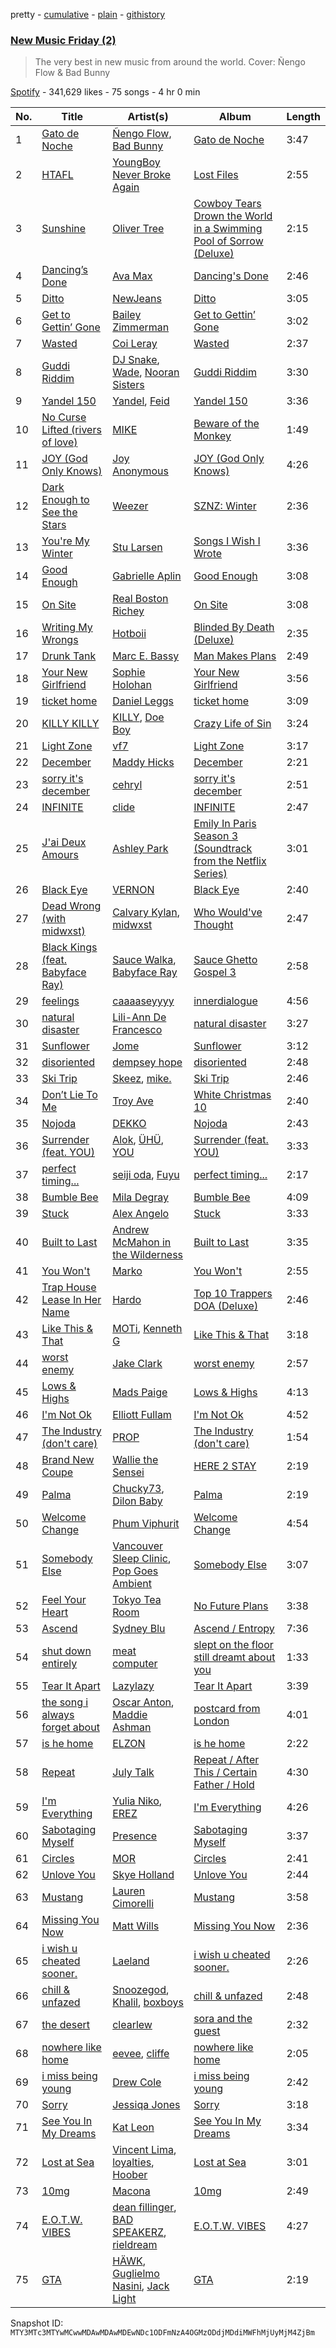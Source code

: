pretty - [cumulative](/playlists/cumulative/37i9dQZF1DWXJfnUiYjUKT.md) - [plain](/playlists/plain/37i9dQZF1DWXJfnUiYjUKT) - [githistory](https://github.githistory.xyz/mackorone/spotify-playlist-archive/blob/main/playlists/plain/37i9dQZF1DWXJfnUiYjUKT)

### [New Music Friday \(2\)](https://open.spotify.com/playlist/37i9dQZF1DWXJfnUiYjUKT)

> The very best in new music from around the world\. Cover: Ñengo Flow & Bad Bunny

[Spotify](https://open.spotify.com/user/spotify) - 341,629 likes - 75 songs - 4 hr 0 min

| No. | Title | Artist(s) | Album | Length |
|---|---|---|---|---|
| 1 | [Gato de Noche](https://open.spotify.com/track/54ELExv56KCAB4UP9cOCzC) | [Ñengo Flow](https://open.spotify.com/artist/12vb80Km0Ew53ABfJOepVz), [Bad Bunny](https://open.spotify.com/artist/4q3ewBCX7sLwd24euuV69X) | [Gato de Noche](https://open.spotify.com/album/2GS2h80Dp8rFdGEa0j0JhH) | 3:47 |
| 2 | [HTAFL](https://open.spotify.com/track/0ezt3b76CRzJcmCMmCVmbw) | [YoungBoy Never Broke Again](https://open.spotify.com/artist/7wlFDEWiM5OoIAt8RSli8b) | [Lost Files](https://open.spotify.com/album/5SLvT5S6ZthRj2sOqD649Q) | 2:55 |
| 3 | [Sunshine](https://open.spotify.com/track/1Q9j9J64lNWMJPuKP3Wd14) | [Oliver Tree](https://open.spotify.com/artist/6TLwD7HPWuiOzvXEa3oCNe) | [Cowboy Tears Drown the World in a Swimming Pool of Sorrow \(Deluxe\)](https://open.spotify.com/album/3HnZ8f1qXz3I9XrLAxOnSv) | 2:15 |
| 4 | [Dancing’s Done](https://open.spotify.com/track/06yG42F8p8l621YLki0rp2) | [Ava Max](https://open.spotify.com/artist/4npEfmQ6YuiwW1GpUmaq3F) | [Dancing's Done](https://open.spotify.com/album/6QqKTzhLeJmJBvueUe0Lf7) | 2:46 |
| 5 | [Ditto](https://open.spotify.com/track/3r8RuvgbX9s7ammBn07D3W) | [NewJeans](https://open.spotify.com/artist/6HvZYsbFfjnjFrWF950C9d) | [Ditto](https://open.spotify.com/album/7bnqo1fdJU9nSfXQd3bSMe) | 3:05 |
| 6 | [Get to Gettin’ Gone](https://open.spotify.com/track/0Zp0Q7p94hUim8q07dXeN1) | [Bailey Zimmerman](https://open.spotify.com/artist/3win9vGIxFfBRag9S63wwf) | [Get to Gettin’ Gone](https://open.spotify.com/album/3b13DQUYaS5PvsM58BYv6Q) | 3:02 |
| 7 | [Wasted](https://open.spotify.com/track/78crxkAaQ38xBYs4uM5Xkz) | [Coi Leray](https://open.spotify.com/artist/6AMd49uBDJfhf30Ak2QR5s) | [Wasted](https://open.spotify.com/album/6L96Vte8baOFYbFB3HIIqZ) | 2:37 |
| 8 | [Guddi Riddim](https://open.spotify.com/track/5yN3wXc6fvM5SPTFjL6c4G) | [DJ Snake](https://open.spotify.com/artist/540vIaP2JwjQb9dm3aArA4), [Wade](https://open.spotify.com/artist/09iEIVQVBtTVjiuEdqqkIR), [Nooran Sisters](https://open.spotify.com/artist/2gFFvbbdzYzzWltI2HkZEV) | [Guddi Riddim](https://open.spotify.com/album/5LzVNj3OCqcPbYV9eV9CaN) | 3:30 |
| 9 | [Yandel 150](https://open.spotify.com/track/2oiixB9QMIzhWaHGVlQx4g) | [Yandel](https://open.spotify.com/artist/0eHQ9o50hj6ZDNBt6Ys1sD), [Feid](https://open.spotify.com/artist/2LRoIwlKmHjgvigdNGBHNo) | [Yandel 150](https://open.spotify.com/album/0T4sp7vn9arhvBUAda3foX) | 3:36 |
| 10 | [No Curse Lifted \(rivers of love\)](https://open.spotify.com/track/46DeAcIDA5eXPBOVIcFmPM) | [MIKE](https://open.spotify.com/artist/1wlzPS1hSNrkriIIwLFTmU) | [Beware of the Monkey](https://open.spotify.com/album/52743dknIjnsCqQrKSIX5r) | 1:49 |
| 11 | [JOY \(God Only Knows\)](https://open.spotify.com/track/2gTF3yPxvDpW2EAYbOVeIt) | [Joy Anonymous](https://open.spotify.com/artist/3pK4EcflBpG1Kpmjk5LK2R) | [JOY \(God Only Knows\)](https://open.spotify.com/album/6g4DJWWISxd3PwUFM9sleU) | 4:26 |
| 12 | [Dark Enough to See the Stars](https://open.spotify.com/track/2qp9ar5F0369WhoBgEZfZF) | [Weezer](https://open.spotify.com/artist/3jOstUTkEu2JkjvRdBA5Gu) | [SZNZ: Winter](https://open.spotify.com/album/2WJsNhU7H0rZQzWdMVQ4NV) | 2:36 |
| 13 | [You're My Winter](https://open.spotify.com/track/5u6vKboXSgqGxh7dCWy6tQ) | [Stu Larsen](https://open.spotify.com/artist/44M8i4BCwuBbmcQWwMaOfH) | [Songs I Wish I Wrote](https://open.spotify.com/album/7nkoBpcjx1dmXS8yRCqMUS) | 3:36 |
| 14 | [Good Enough](https://open.spotify.com/track/5ubhHVO4Zk3Z5rEc067YBB) | [Gabrielle Aplin](https://open.spotify.com/artist/3w6zswp5THsSKYLICUbDTZ) | [Good Enough](https://open.spotify.com/album/5a79iYbVq5Gpor4febLhQP) | 3:08 |
| 15 | [On Site](https://open.spotify.com/track/307uhx5f7E58E7VyRVcQ3l) | [Real Boston Richey](https://open.spotify.com/artist/1iwUuIOKYjV7SKIg27v4zi) | [On Site](https://open.spotify.com/album/3cmKBck5FWFNrJbgtyVQLn) | 3:08 |
| 16 | [Writing My Wrongs](https://open.spotify.com/track/1yXCWJQfYF8ff7XcUzwcCy) | [Hotboii](https://open.spotify.com/artist/220xv2aB3dsGxaJI1gGs7l) | [Blinded By Death \(Deluxe\)](https://open.spotify.com/album/4iGNig0GVOAe6wsQXEJVfl) | 2:35 |
| 17 | [Drunk Tank](https://open.spotify.com/track/4NZmBeRHvRSl79EkOj3pBH) | [Marc E\. Bassy](https://open.spotify.com/artist/3tQx1LPXbsYjE9VwN1Peaa) | [Man Makes Plans](https://open.spotify.com/album/4EoRSfnvTlf6iofV9L23PC) | 2:49 |
| 18 | [Your New Girlfriend](https://open.spotify.com/track/139QxZxc6JdWCmJXCEU43q) | [Sophie Holohan](https://open.spotify.com/artist/4kpaI92KQcPABQj9qxIopw) | [Your New Girlfriend](https://open.spotify.com/album/6wkMFXndz2cXKFpwQbD2En) | 3:56 |
| 19 | [ticket home](https://open.spotify.com/track/62HV0cxI0hKJjcrbACp9RC) | [Daniel Leggs](https://open.spotify.com/artist/39csiig8WOh2SMguk2nuL5) | [ticket home](https://open.spotify.com/album/0A4cMkC6KNHnSNPGOMafI3) | 3:09 |
| 20 | [KILLY KILLY](https://open.spotify.com/track/6wQKRXROfrY55AJobw6mmO) | [KILLY](https://open.spotify.com/artist/0gCGZZ1Ibo5QsOnll977PD), [Doe Boy](https://open.spotify.com/artist/6aLoJJxz7MV2iZ423S8tJC) | [Crazy Life of Sin](https://open.spotify.com/album/2nESlXExv01jc8uPwBhaeV) | 3:24 |
| 21 | [Light Zone](https://open.spotify.com/track/5NNqDGrDCdEFBQNXZoYZdT) | [vf7](https://open.spotify.com/artist/6bxjoq64Y0HTfMc4GIbpyJ) | [Light Zone](https://open.spotify.com/album/0IeVTWuigUFBLtaL3zQBZC) | 3:17 |
| 22 | [December](https://open.spotify.com/track/5auXfNefGlbDshn2LRddWx) | [Maddy Hicks](https://open.spotify.com/artist/0wKl6457qdsk7WxnqOeeFJ) | [December](https://open.spotify.com/album/2fFk1GSqpz5w34ffUWShRN) | 2:21 |
| 23 | [sorry it's december](https://open.spotify.com/track/7oReofzcCaync7NIOx4gnA) | [cehryl](https://open.spotify.com/artist/0bBrsS9ufPAmeFQgDNG54O) | [sorry it's december](https://open.spotify.com/album/78R3ypvc7HzPLf35YkUJh6) | 2:51 |
| 24 | [INFINITE](https://open.spotify.com/track/1yg9AHUzXGYyxJRHQ7Mn5u) | [clide](https://open.spotify.com/artist/5BmVxdltuGK9CqZVaiUEKy) | [INFINITE](https://open.spotify.com/album/1AJ3YB7lJ9Z5SrIavCtXUb) | 2:47 |
| 25 | [J'ai Deux Amours](https://open.spotify.com/track/1cCLS8B6Lq3AaCMQ9nDepD) | [Ashley Park](https://open.spotify.com/artist/59QZR94fPLVcOx2sWEk7xn) | [Emily In Paris Season 3 \(Soundtrack from the Netflix Series\)](https://open.spotify.com/album/2MxZ2f68wKQKL7RNlKB2s0) | 3:01 |
| 26 | [Black Eye](https://open.spotify.com/track/0aW2wxU16UTuwohjldJ5v0) | [VERNON](https://open.spotify.com/artist/2Y34b9AOK30zXgL7cAH4NG) | [Black Eye](https://open.spotify.com/album/1ZRX9IY1e6mxmyyyQsRVb9) | 2:40 |
| 27 | [Dead Wrong \(with midwxst\)](https://open.spotify.com/track/5OuQux22kTLsjggWCWE1aw) | [Calvary Kylan](https://open.spotify.com/artist/3GJruOCHZYChqnOxMcGipy), [midwxst](https://open.spotify.com/artist/7CGSp2GbiOpLPSq61qjxf8) | [Who Would've Thought](https://open.spotify.com/album/6X5453wGLr3pi47jm7vAB7) | 2:47 |
| 28 | [Black Kings \(feat\. Babyface Ray\)](https://open.spotify.com/track/7BDXoP9xT99ZCapXbLcshO) | [Sauce Walka](https://open.spotify.com/artist/42yf4QkiE9a252krn9OUCb), [Babyface Ray](https://open.spotify.com/artist/3zZ88AwlTwfCJkowsFCvLA) | [Sauce Ghetto Gospel 3](https://open.spotify.com/album/1aikrYpfT4vU9VKpGXspQV) | 2:58 |
| 29 | [feelings](https://open.spotify.com/track/52m7HHOAJM9MLfwOkhu4pv) | [caaaaseyyyy](https://open.spotify.com/artist/5H3d73o1RCWNsGE9SrT57c) | [innerdialogue](https://open.spotify.com/album/71fYutyUI0dEQ0443BaXde) | 4:56 |
| 30 | [natural disaster](https://open.spotify.com/track/3Hr1xXijRLlKRUJl94QNxQ) | [Lili\-Ann De Francesco](https://open.spotify.com/artist/5oWPqJjzXP3A0RCsASbEbA) | [natural disaster](https://open.spotify.com/album/7hpW9IBCs3sYzD6L6AhOr4) | 3:27 |
| 31 | [Sunflower](https://open.spotify.com/track/3eAQiUxQYXXP97NqUi2Fqp) | [Jome](https://open.spotify.com/artist/4rUMcxwZhidyj6FTbMSXse) | [Sunflower](https://open.spotify.com/album/1XuDUvDY5O9Ac4FrhZah6U) | 3:12 |
| 32 | [disoriented](https://open.spotify.com/track/2DktKzalubu8t5irfO5qOZ) | [dempsey hope](https://open.spotify.com/artist/6ZzYOQMKYTj2lJeAitjSl7) | [disoriented](https://open.spotify.com/album/1KTPGTx8CccfS002Bffxnj) | 2:48 |
| 33 | [Ski Trip](https://open.spotify.com/track/66uplMFfrTOXEg7yIaclTk) | [Skeez](https://open.spotify.com/artist/2VWRwW6HEugI8FWTDv9exG), [mike.](https://open.spotify.com/artist/5G9kmDLg3OeUyj8KVBLzbu) | [Ski Trip](https://open.spotify.com/album/5kgvLzREOpVSYSG86kauFk) | 2:46 |
| 34 | [Don’t Lie To Me](https://open.spotify.com/track/376oSCdU0lkCclqWmgTRCr) | [Troy Ave](https://open.spotify.com/artist/3cvKNz7BwIY404XtZ5tpUW) | [White Christmas 10](https://open.spotify.com/album/2B9MKjd54shhQXoZ0ziP3J) | 2:40 |
| 35 | [Nojoda](https://open.spotify.com/track/77HE2OvXZm4Xa78oN8Qi62) | [DEKKO](https://open.spotify.com/artist/6ZvYYrrfpb1Z7kICDyxWQE) | [Nojoda](https://open.spotify.com/album/4uMo3BJ9nCC7Fo5rza2vi4) | 2:43 |
| 36 | [Surrender \(feat\. YOU\)](https://open.spotify.com/track/4v0SRIKcYUkNYhK2zLA6nf) | [Alok](https://open.spotify.com/artist/0NGAZxHanS9e0iNHpR8f2W), [ÜHÜ](https://open.spotify.com/artist/0kX81k87cBgYN7KffDI3fC), [YOU](https://open.spotify.com/artist/266PvBAoJzPdxt3dgkEsBW) | [Surrender \(feat\. YOU\)](https://open.spotify.com/album/6CeALTTb9SCKKEIzaQC8xl) | 3:33 |
| 37 | [perfect timing...](https://open.spotify.com/track/2frCmeNxKUJA393HgGnzlq) | [seiji oda](https://open.spotify.com/artist/02hku5R1SCUiTPydXMdKBp), [Fuyu](https://open.spotify.com/artist/4p6uSzp3RTnHrfgkZEUj4O) | [perfect timing...](https://open.spotify.com/album/63vfd2mBBE47dCRTYX4k3n) | 2:17 |
| 38 | [Bumble Bee](https://open.spotify.com/track/4GcMviwgxuwqGW552BSqoq) | [Mila Degray](https://open.spotify.com/artist/2xEm2V0agYeSKR0xBLzMxu) | [Bumble Bee](https://open.spotify.com/album/1I2v5RJtr4Tt6yA7I1U1Rl) | 4:09 |
| 39 | [Stuck](https://open.spotify.com/track/6prXEKSoRVUGMknxdvu75N) | [Alex Angelo](https://open.spotify.com/artist/6BnmXRCOnTy4iTBlbsgZ5J) | [Stuck](https://open.spotify.com/album/7JT8FCfoT89EuFCJh5BKZn) | 3:33 |
| 40 | [Built to Last](https://open.spotify.com/track/3mR75olK1l5l8gx3Rz2T7D) | [Andrew McMahon in the Wilderness](https://open.spotify.com/artist/716ZwtZBmwROBXcFmCzfdM) | [Built to Last](https://open.spotify.com/album/0NFNO6Xyvhz0jypYXzA1Ul) | 3:35 |
| 41 | [You Won't](https://open.spotify.com/track/3KqTfgqq5Y7LO2MABzz8el) | [Marko](https://open.spotify.com/artist/1gBpdTK92fXFog9vxL9eL5) | [You Won't](https://open.spotify.com/album/6JR0yX7Orycek9RVRUFyH2) | 2:55 |
| 42 | [Trap House Lease In Her Name](https://open.spotify.com/track/0ponyStF2emlsnLiBUXpWF) | [Hardo](https://open.spotify.com/artist/3ohrdimoWGwbjGMOnTDoUJ) | [Top 10 Trappers DOA \(Deluxe\)](https://open.spotify.com/album/6tWnYn3aa3uLVnYwyyO6om) | 2:46 |
| 43 | [Like This & That](https://open.spotify.com/track/0DpQGxV3lJTV7KkfG5JZUp) | [MOTi](https://open.spotify.com/artist/1vo8zHmO1KzkuU9Xxh6J7W), [Kenneth G](https://open.spotify.com/artist/3qqvCq7mFIy9UfaXoj5w1w) | [Like This & That](https://open.spotify.com/album/1Y3x1bdEBYzY23dBguuVDa) | 3:18 |
| 44 | [worst enemy](https://open.spotify.com/track/4GRELogjYGX7i6b0jXQMDF) | [Jake Clark](https://open.spotify.com/artist/5fPvc8tIZfLbEm3GsbFHgd) | [worst enemy](https://open.spotify.com/album/5c1T3eQmdBGNy4Ol5pDWPw) | 2:57 |
| 45 | [Lows & Highs](https://open.spotify.com/track/10s2OqqwGxHcSXKX8vmJUD) | [Mads Paige](https://open.spotify.com/artist/6P0cx3UK8CnP3No3YgEld3) | [Lows & Highs](https://open.spotify.com/album/7k6ffTtKIlWAJYxYhC54p4) | 4:13 |
| 46 | [I'm Not Ok](https://open.spotify.com/track/3IlIMC0YPARZVADNcP2wwn) | [Elliott Fullam](https://open.spotify.com/artist/2Qxud5LpPRMREqYpOX3DQw) | [I'm Not Ok](https://open.spotify.com/album/00vDBfnMWFibWlxn8tnaBy) | 4:52 |
| 47 | [The Industry \(don't care\)](https://open.spotify.com/track/6NAgvXj85XGeUHU1R3uwdE) | [PROP](https://open.spotify.com/artist/0i6afccJI8mJKOrX3OFZvp) | [The Industry \(don't care\)](https://open.spotify.com/album/6rUilXx3us9UOXNrl0pqoR) | 1:54 |
| 48 | [Brand New Coupe](https://open.spotify.com/track/3Ia2UAKkV8AP1Jh86Lff6X) | [Wallie the Sensei](https://open.spotify.com/artist/6cUpFVxDYWed9WxtC4QgC5) | [HERE 2 STAY](https://open.spotify.com/album/08Ae4byrnOSAXLdUtJT6Ni) | 2:19 |
| 49 | [Palma](https://open.spotify.com/track/2K0wBFBCsL9D24GX9JMFc2) | [Chucky73](https://open.spotify.com/artist/38epWdyauFwdRkldqUMfWE), [Dilon Baby](https://open.spotify.com/artist/4ZIaiuKxYK6A6JwvvwqXoN) | [Palma](https://open.spotify.com/album/6qMJqJj0gOSN8MTPalrhLx) | 2:19 |
| 50 | [Welcome Change](https://open.spotify.com/track/2quiwMMUFiAwGqN54rOADl) | [Phum Viphurit](https://open.spotify.com/artist/5mqguTgtaoCMNMZD6txCh6) | [Welcome Change](https://open.spotify.com/album/76uvZpZOt6dwlkxx2drSju) | 4:54 |
| 51 | [Somebody Else](https://open.spotify.com/track/7hWC4zYwslDtvnTCqhzW0S) | [Vancouver Sleep Clinic](https://open.spotify.com/artist/77BznF1Dr1k5KyEZ6Nn3jB), [Pop Goes Ambient](https://open.spotify.com/artist/2jHRNCV3XlGTMJJaBaB3sP) | [Somebody Else](https://open.spotify.com/album/4OOJrpUCeIRXhahlOGjVqB) | 3:07 |
| 52 | [Feel Your Heart](https://open.spotify.com/track/6U5pE2vm39bHcUMhR8WA5C) | [Tokyo Tea Room](https://open.spotify.com/artist/3lzTKwFsOqxtp5cLJ2qbSD) | [No Future Plans](https://open.spotify.com/album/6OIg0UtNM5vE2BSgXxtZHv) | 3:38 |
| 53 | [Ascend](https://open.spotify.com/track/5npjPPmvxzqb7EFYTzxf9p) | [Sydney Blu](https://open.spotify.com/artist/2Js5903erwUWbAijR6A8rb) | [Ascend / Entropy](https://open.spotify.com/album/2Yq9TefvZ8BMe4ljeHN2GJ) | 7:36 |
| 54 | [shut down entirely](https://open.spotify.com/track/2iDIFn3hIbiwfsLtCggubr) | [meat computer](https://open.spotify.com/artist/7JU13ATc2v3kzIuSqNNPWN) | [slept on the floor still dreamt about you](https://open.spotify.com/album/40BEVH86n8EDOKZIy7Jg8S) | 1:33 |
| 55 | [Tear It Apart](https://open.spotify.com/track/564EdN2zwo3VzYiMwfnedc) | [Lazylazy](https://open.spotify.com/artist/1TPIf8I6WXXXIRjjSWYiuD) | [Tear It Apart](https://open.spotify.com/album/7gSRTvnzdzujSgkhJMUjuY) | 3:39 |
| 56 | [the song i always forget about](https://open.spotify.com/track/7i8xSbqSYwSsmMezkeVwCo) | [Oscar Anton](https://open.spotify.com/artist/1g3dAnqp218LiNN9ng5dIh), [Maddie Ashman](https://open.spotify.com/artist/0kUfq7dUYNktJeT3OgFhtO) | [postcard from London](https://open.spotify.com/album/5gAu1hk4w44KokDujZmvKU) | 4:01 |
| 57 | [is he home](https://open.spotify.com/track/1No4W6uo6pUCRSFStiRdie) | [ELZON](https://open.spotify.com/artist/53cD57n62ilGY3YHSyvjSN) | [is he home](https://open.spotify.com/album/37qmVhSYCgWDRepkYr9feI) | 2:22 |
| 58 | [Repeat](https://open.spotify.com/track/5w9lG6PJ2OpMzojpsvbwAz) | [July Talk](https://open.spotify.com/artist/3EaMbsBlExxNxLvTJcZvDq) | [Repeat / After This / Certain Father / Hold](https://open.spotify.com/album/4s0wI4QnRMp8L2CV3jfeEW) | 4:30 |
| 59 | [I'm Everything](https://open.spotify.com/track/5JyAuVWt07CDdmKl3w6a9w) | [Yulia Niko](https://open.spotify.com/artist/3RUNl0j2ISAQdC2Fxhj2q3), [EREZ](https://open.spotify.com/artist/0UKrJ4XldrkShYFCjRPhVa) | [I'm Everything](https://open.spotify.com/album/344T5wmPDAEJaKugZcjPuG) | 4:26 |
| 60 | [Sabotaging Myself](https://open.spotify.com/track/54W9HoT4D5DY2DAwNZyzOd) | [Presence](https://open.spotify.com/artist/1Pq3b64hsWb48FjFPfV5aq) | [Sabotaging Myself](https://open.spotify.com/album/4bpS3R9GVOrpPOZei08cCc) | 3:37 |
| 61 | [Circles](https://open.spotify.com/track/2mYTINvwFoJYySe9XQsHkN) | [MOR](https://open.spotify.com/artist/4VLZWJV6x7gfDSasogv3sb) | [Circles](https://open.spotify.com/album/0fq0sVhYUlFzRCrt2T9AU1) | 2:41 |
| 62 | [Unlove You](https://open.spotify.com/track/6Pl0IztptrNGWuHARWbD70) | [Skye Holland](https://open.spotify.com/artist/2v7q6g8FLhc74i4gBBdruy) | [Unlove You](https://open.spotify.com/album/6yDBvlY0goZmWMYd7NcNf4) | 2:44 |
| 63 | [Mustang](https://open.spotify.com/track/1roDyANWhrSHygLf1DGYky) | [Lauren Cimorelli](https://open.spotify.com/artist/7imY9slM0vCCTWjaEtRdqL) | [Mustang](https://open.spotify.com/album/2rkJhrcEWbxELqDJva2CUR) | 3:58 |
| 64 | [Missing You Now](https://open.spotify.com/track/4kVXyHZgOaGdyVzAA9mQAM) | [Matt Wills](https://open.spotify.com/artist/5tECdXibmWAxONygvS9ktT) | [Missing You Now](https://open.spotify.com/album/5LOWtovx8WLCYuvviQRB32) | 2:36 |
| 65 | [i wish u cheated sooner.](https://open.spotify.com/track/78XYgxySz2HVTwaLQGRjID) | [Laeland](https://open.spotify.com/artist/1X6AU9VgQPke2P4ES0EhJ3) | [i wish u cheated sooner.](https://open.spotify.com/album/1bpa7DNWE8LHVFTxVCl4yr) | 2:26 |
| 66 | [chill & unfazed](https://open.spotify.com/track/7AkZZEv8VNBgKxsYaQLKoV) | [Snoozegod](https://open.spotify.com/artist/6WhabHAnf9RpSa3b24CvPG), [Khalil](https://open.spotify.com/artist/0Ve0bm5U01MnOpONJMoEC4), [boxboys](https://open.spotify.com/artist/0Gz3QLw26RL5BtFXy1TIq9) | [chill & unfazed](https://open.spotify.com/album/1Kb7QvXddPPhM6TkEdC5cl) | 2:48 |
| 67 | [the desert](https://open.spotify.com/track/7g32qGyYgNPKKTNH8RCPy1) | [clearlew](https://open.spotify.com/artist/1G7GO69qXe0bNbenX5GQjb) | [sora and the guest](https://open.spotify.com/album/6bv1JFYf3txiqw4dhMcJcW) | 2:32 |
| 68 | [nowhere like home](https://open.spotify.com/track/42OY2HXFsZsWeXR1MgCKr5) | [eevee](https://open.spotify.com/artist/4pwqNyMSvuv7VOhQBdjB6Q), [cliffe](https://open.spotify.com/artist/0RhZp1X2JrAwdy7z7NQIjy) | [nowhere like home](https://open.spotify.com/album/6AAZW6WjQ9jpGjAcOavAbZ) | 2:05 |
| 69 | [i miss being young](https://open.spotify.com/track/2EjDXRHa5o2dfb4kvs2C64) | [Drew Cole](https://open.spotify.com/artist/1zPJpCU8OEih148d5Oj8Vf) | [i miss being young](https://open.spotify.com/album/3tQJExtHSHqGQydiqbajm9) | 2:42 |
| 70 | [Sorry](https://open.spotify.com/track/4wwnHAfmF12t0XGd3exEX0) | [Jessiqa Jones](https://open.spotify.com/artist/3jt2Xvzm0RHCW962b1N1qT) | [Sorry](https://open.spotify.com/album/3Co2nl4J3gN6N5VVaACJnb) | 3:18 |
| 71 | [See You In My Dreams](https://open.spotify.com/track/5yqsHTPNMjiZP8LO7ZgnDY) | [Kat Leon](https://open.spotify.com/artist/6YC0XXr4qPMwz3lCpRhWzF) | [See You In My Dreams](https://open.spotify.com/album/1pKVuSFvPP17CaqkSekcLQ) | 3:34 |
| 72 | [Lost at Sea](https://open.spotify.com/track/7J8Jpr01C0vsNkdd0ywjJv) | [Vincent Lima](https://open.spotify.com/artist/7AB7bdCR5saJ0b9C4RuceX), [loyalties](https://open.spotify.com/artist/4bKUAe1VLjBB1W0SmfHjhG), [Hoober](https://open.spotify.com/artist/32rfvsXfn7YDlDhG7Hh7Zd) | [Lost at Sea](https://open.spotify.com/album/1g4TMDmYTmTbKEVSTK7bCz) | 3:01 |
| 73 | [10mg](https://open.spotify.com/track/3B80TJmTnNNPFLqKVXqSQj) | [Macona](https://open.spotify.com/artist/36EE9ZEnKSizojw7Kc3lj5) | [10mg](https://open.spotify.com/album/3twg1MJ6KiCFoCCaYz7w95) | 2:49 |
| 74 | [E.O.T.W\. VIBES](https://open.spotify.com/track/6si2Q8g2FJaXlajkbc8rcT) | [dean fillinger](https://open.spotify.com/artist/5JxHeVWjnIEzJODrUVwIZO), [BAD SPEAKERZ](https://open.spotify.com/artist/2yJ0WaTcpdRZ1Ld0ZzI49b), [rieldream](https://open.spotify.com/artist/16obQSOaqpkreW5JSV8UQL) | [E.O.T.W\. VIBES](https://open.spotify.com/album/0fqFm1PBJO2L6OVtPWvOFw) | 4:27 |
| 75 | [GTA](https://open.spotify.com/track/39c9yG431efxO9v0DjpBCD) | [HÄWK](https://open.spotify.com/artist/0oPeHAZ3BpdlD8EyeBLady), [Guglielmo Nasini](https://open.spotify.com/artist/5L8AUf5S6M3XPD1foPgJ8j), [Jack Light](https://open.spotify.com/artist/4XbCACAI3mmUIkOL73aTjv) | [GTA](https://open.spotify.com/album/12jePp02uH0uU2Hu2E2ZpS) | 2:19 |

Snapshot ID: `MTY3MTc3MTYwMCwwMDAwMDAwMDEwNDc1ODFmNzA4OGMzODdjMDdiMWFhMjUyMjM4ZjBm`
